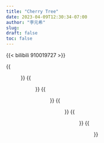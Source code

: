 ```yaml
---
title: "Cherry Tree"
date: 2023-04-09T12:30:34-07:00
author: "李元希"
slug:
draft: false
toc: false
---
```



{{< bilibili 910019727 >}}

{{<figure src="/files/cherry.JPG">}}
{{<figure src="/files/cherry2.JPG">}}
{{<figure src="/files/cherry3.JPG">}}
{{<figure src="/files/cherry4.JPG">}}
{{<figure src="/files/cherry5.JPG">}}
{{<figure src="/files/cherry6.JPG">}}
